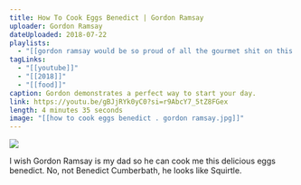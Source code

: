 ```yaml
---
title: How To Cook Eggs Benedict | Gordon Ramsay
uploader: Gordon Ramsay
dateUploaded: 2018-07-22
playlists:
  - "[[gordon ramsay would be so proud of all the gourmet shit on this playlist]]"
tagLinks:
  - "[[youtube]]"
  - "[[2018]]"
  - "[[food]]"
caption: Gordon demonstrates a perfect way to start your day.
link: https://youtu.be/gBJjRYk0yC0?si=r9AbcY7_5tZ8FGex
length: 4 minutes 35 seconds
image: "[[how to cook eggs benedict . gordon ramsay.jpg]]"
---
```

![](https://m.youtube.com/watch?v=gBJjRYk0yC0)

I wish Gordon Ramsay is my dad so he can cook me this delicious eggs benedict. No, not Benedict Cumberbath, he looks like Squirtle. 